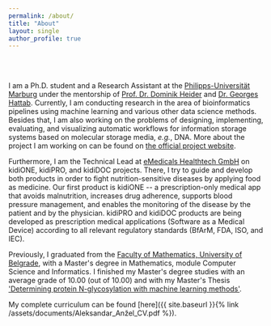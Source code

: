 ```yaml
---
permalink: /about/
title: "About"
layout: single
author_profile: true
---
```


<br>
<br>

I am a Ph.D. student and a Research Assistant at the [Philipps-Universität Marburg](https://www.uni-marburg.de/en) under the mentorship of [Prof. Dr. Dominik Heider](http://heiderlab.de/?page_id=146) and [Dr. Georges Hattab](https://ghattab.github.io/). Currently, I am conducting research in the area of bioinformatics pipelines using machine learning and various other data science methods. Besides that, I am also working on the problems of designing, implementing, evaluating, and visualizing automatic workflows for information storage systems based on molecular storage media, _e.g._, DNA. More about the project I am working on can be found on [the official project website](https://mosla.mathematik.uni-marburg.de/gb/).

Furthermore, I am the Technical Lead at [eMedicals Healthtech GmbH](https://emedicals.de/) on kidiONE, kidiPRO, and kidiDOC projects. There, I try to guide and develop both products in order to fight nutrition-sensitive diseases by applying food as medicine. Our first product is kidiONE -- a prescription-only medical app that avoids malnutrition, increases drug adherence, supports blood pressure management, and enables the monitoring of the disease by the patient and by the physician. kidiPRO and kidiDOC products are being developed as prescription medical applications (Software as a Medical Device) according to all relevant regulatory standards (BfArM, FDA, ISO, and IEC).

Previously, I graduated from the [Faculty of Mathematics, University of Belgrade](http://www.matf.bg.ac.rs/eng/), with a Master's degree in Mathematics, module Computer Science and Informatics. I finished my Master's degree studies with an average grade of 10.00 (out of 10.00) and with my Master's Thesis ['Determining protein N-glycosylation with machine learning methods'](https://github.com/AAnzel/Master_thesis/blob/master/Master_rad.pdf).


My complete curriculum can be found [here]({{ site.baseurl }}{% link /assets/documents/Aleksandar_Anžel_CV.pdf %}).

